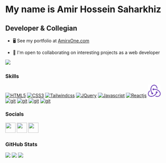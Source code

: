 My name is Amir Hossein Saharkhiz
===============================

Developer & Collegian
-----------------------------

*   🖥️  See my portfolio at [AmirxOne.com](https://github.com/AmirxOne)
<!-- *   🚀  I'm currently working on [Holosen](https://holosen.net) -->
*   🤝  I'm open to collaborating on interesting projects as a web developer

<a href="https://www.github.com/AmirxOne" target="_blank" rel="noreferrer"><img
                  src="https://img.shields.io/github/followers/AmirxOne?logo=github&style=for-the-badge&color=0891b2&labelColor=1c1917" /></a>
                  
### Skills
<p align="left">
<a href="https://developer.mozilla.org/en-US/docs/Glossary/HTML5" target="_blank" rel="noreferrer"><img src="https://raw.githubusercontent.com/danielcranney/readme-generator/main/public/icons/skills/html5-colored.svg" width="36" height="36" alt="HTML5" /></a>
<a href="https://developer.mozilla.org/en-US/docs/Web/CSS" target="_blank" rel="noreferrer"><img src="https://raw.githubusercontent.com/danielcranney/readme-generator/main/public/icons/skills/css3-colored.svg" width="36" height="36" alt="CSS3" /></a>
<a href="https://tailwindcss.com/" target="_blank" rel="noreferrer">
    <img src="https://res.cloudinary.com/arcjet-media/image/upload/c_scale,w_256/v1608734952/z8hzeszc9eb3sp3vp3qc.jpg" width="36" height="36" alt="Tailwindcss" /></a>
<a href="https://jquery.com/" target="_blank" rel="noreferrer"><img src="https://raw.githubusercontent.com/danielcranney/readme-generator/main/public/icons/skills/jquery-colored.svg" width="36" height="36" alt="JQuery" /></a>
<a href="https://developer.mozilla.org/en-US/docs/Web/JavaScript" target="_blank" rel="noreferrer"><img src="https://raw.githubusercontent.com/danielcranney/readme-generator/main/public/icons/skills/javascript-colored.svg" width="36" height="36" alt="Javascript" /></a>
  <a href="https://reactjs.org/" target="_blank" rel="noreferrer">
    <img src="https://img.stackshare.io/service/2699/KoK6gHzp.jpg" width="36" height="36" alt="Reactjs" /></a>
<a href="https://redux.js.org" target="_blank" rel="noreferrer"> <img src="https://raw.githubusercontent.com/devicons/devicon/master/icons/redux/redux-original.svg" alt="redux" width="40" height="40"/></a>
<a href="https://git-scm.com/" target="_blank" rel="noreferrer">
    <img src="https://www.vectorlogo.zone/logos/git-scm/git-scm-icon.svg" alt="git" width="40" height="40"/></a>
  <a href="https://www.graphql.com/" rel="noreferrer">
    <img src="https://cdn.icon-icons.com/icons2/3053/PNG/512/graphql_playground_macos_bigsur_icon_190105.png" alt="git" width="40" height="40"/></a>
  <a href="https://mui.com/" rel="noreferrer">
    <img src="https://mui.com/static/logo.png" alt="git" width="40" height="40"/></a>
  <a href="https://nextjs.org/" rel="noreferrer">
    <img src="https://gitlab.com/uploads/-/system/project/avatar/18080731/nextjs.png" alt="git" width="auto" height="40"/></a>
</p>


                    
### Socials
                  
<p align="left">
    <a href="https://www.instagram.com/ahs.1379.ahs/" target="_blank" rel="noreferrer"><img src="https://raw.githubusercontent.com/danielcranney/readme-generator/main/public/icons/socials/instagram.svg" width="32" height="32" /></a>
<a href="https://github.com/AmirxOne" target="_blank" rel="noreferrer"><img src="https://raw.githubusercontent.com/danielcranney/readme-generator/main/public/icons/socials/github-dark.svg" width="32" height="32" /></a>
  <a href="https://www.linkedin.com/in/amir-hossein-saharkhiz-323a90238/" target="_blank" rel="noreferrer"><img src="https://raw.githubusercontent.com/danielcranney/readme-generator/main/public/icons/socials/linkedin.svg" width="32" height="32" /></a>
</p>



### GitHub Stats

<div align="left">
 <img src="https://github-readme-stats.vercel.app/api?username=AmirxOne&theme=tokyonight&hide_border=true&include_all_commits=false&count_private=false" />
 <img src="https://github-profile-summary-cards.vercel.app/api/cards/profile-details?username=AmirxOne&theme=tokyonight" />
 <img src="https://github-profile-trophy.vercel.app/?username=AmirxOne&theme=tokyonight" />
</div>
